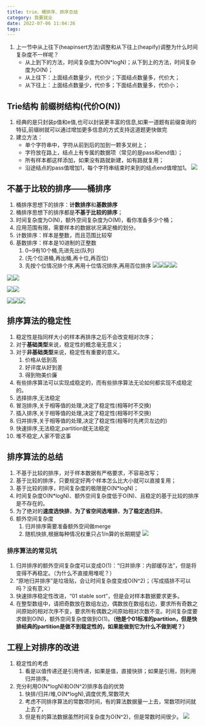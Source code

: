 ```yaml
---
title: trie、桶排序、排序总结
category: 我要就业
date: 2022-07-06 11:04:26
tags:
---
```

1. 上一节中从上往下(heapinsert方法)调整和从下往上(heapify)调整为什么时间复杂度不一样呢？
    - 从上到下的方法，时间复杂度为O(N*logN)；从下到上的方法，时间复杂度为O(N)；
    - 从上往下：上面结点数量少，代价少；下面结点数量多，代价大；
    - 从下往上：上面结点数量少，代价多；下面结点数量多，代价小；

## Trie结构 前缀树结构(代价O(N))
1. 经典的是只封装p值和e值,也可以封装更丰富的信息,如果一道题有前缀查询的特征,前缀树就可以通过增加更多信息的方式支持这道题更快做完
2. 建立方法：
    - 单个字符串中，字符从前到后的加到一颗多叉树上；
    - 字符放在路上，结点上有专属的数据项（常见的是pass和end值）；
    - 所有样本都这样添加，如果没有路就新建，如有路就复用；
    - 沿途结点的pass值增加1，每个字符串结束时来到的结点end值增加1。
![](https://raw.githubusercontent.com/HITlittlefox/HITlittlefox.github.io/main/source/_posts/image/2022-07-06-11-16-36.png)



## 不基于比较的排序——桶排序
1. 桶排序思想下的排序：**计数排序**和**基数排序**
2. 桶排序思想下的排序都是**不基于比较的排序**；
3. 时间复杂度为O(N)，额外空间复杂度为O(M)，看你准备多少个桶；
4. 应用范围有限，需要样本的数据状况满足桶的划分。
5. 计数排序：样本是整数，而且范围比较窄
6. 基数排序：样本是10进制的正整数
    1. 0~9有10个桶,先进先出(队列)
    2. (先个位进桶,再出桶,再十位,再百位)
    3. 先按个位情况排个序,再用十位情况排序,再用百位排序
![](https://raw.githubusercontent.com/HITlittlefox/HITlittlefox.github.io/main/source/_posts/image/2022-07-06-14-33-22.png)![](https://raw.githubusercontent.com/HITlittlefox/HITlittlefox.github.io/main/source/_posts/image/2022-07-06-14-34-18.png)![](https://raw.githubusercontent.com/HITlittlefox/HITlittlefox.github.io/main/source/_posts/image/2022-07-06-14-34-44.png)![](https://raw.githubusercontent.com/HITlittlefox/HITlittlefox.github.io/main/source/_posts/image/2022-07-06-14-34-55.png)

![](https://raw.githubusercontent.com/HITlittlefox/HITlittlefox.github.io/main/source/_posts/image/2022-07-06-23-21-21.png)![](https://raw.githubusercontent.com/HITlittlefox/HITlittlefox.github.io/main/source/_posts/image/2022-07-06-23-21-41.png)

![](https://raw.githubusercontent.com/HITlittlefox/HITlittlefox.github.io/main/source/_posts/image/2022-07-06-23-21-50.png)![](https://raw.githubusercontent.com/HITlittlefox/HITlittlefox.github.io/main/source/_posts/image/2022-07-06-23-22-18.png)

![](https://raw.githubusercontent.com/HITlittlefox/HITlittlefox.github.io/main/source/_posts/image/2022-07-06-23-22-43.png)![](https://raw.githubusercontent.com/HITlittlefox/HITlittlefox.github.io/main/source/_posts/image/2022-07-06-23-22-56.png)![](https://raw.githubusercontent.com/HITlittlefox/HITlittlefox.github.io/main/source/_posts/image/2022-07-06-23-23-06.png)

## 排序算法的稳定性
1. 稳定性是指同样大小的样本再排序之后不会改变相对次序；
2. 对于**基础类型**来说，稳定性的概念毫无意义；
3. 对于**非基础类型**来说，稳定性有重要的意义。
    1. 价格从低到高
    2. 好评度从好到差
    3. 得到物美价廉
4. 有些排序算法可以实现成稳定的，而有些排序算法无论如何都实现不成稳定的。
5. 选择排序,无法稳定
6. 冒泡排序,关于相等值的处理,决定了稳定性(相等时不交换)
7. 插入排序,关于相等值的处理,决定了稳定性(相等时不交换)
8. 归并排序,关于相等值的处理,决定了稳定性(相等时先拷贝左边的)
9. 快速排序,无法稳定,partition就无法稳定
10. 堆不稳定,人家不管这事

## 排序算法的总结
1. 不基于比较的排序，对于样本数据有严格要求，不容易改写；
2. 基于比较的排序，只要规定好两个样本怎么比大小就可以直接复用；
3. 基于比较的排序，时间复杂度的极限是O(N*logN)；
4. 时间复杂度O(N*logN)、额外空间复杂度低于O(N)、且稳定的基于比较的排序是不存在的。
5. 为了绝对的**速度选快排**，**为了省空间选堆排**，**为了稳定选归并**。
6. 额外空间复杂度
    1. 归并排序需要准备额外空间做merge
    2. 随机快排,根据每种情况权重只占1/n算的长期期望
![](https://raw.githubusercontent.com/HITlittlefox/HITlittlefox.github.io/main/source/_posts/image/2022-07-06-23-25-10.png)

### 排序算法的常见坑
1. 归并排序的额外空间复杂度可以变成O(1)：“归并排序：内部缓存法”，但是将变得不再稳定。（为什么不直接用堆呢？）
2. “原地归并排序”是垃圾贴，会让时间复杂度变成O(N^2)；（写成插排不可以吗？没有意义）
3. 快速排序稳定性改进，“01 stable sort”，但是会对样本数据要求更多。
4. 在整型数组中，请把奇数放在数组左边，偶数放在数组右边，要求所有奇数之间原始的相对次序不变，要求所有偶数之间原始相对次数不变。时间复杂度要求做到O(N)，额外空间复杂度做到O(1)。**（他是个01标准的partition，但是快排经典的partition是做不到稳定性的，如果能做到它为什么不做到呢？）**

## 工程上对排序的改进
1. 稳定性的考虑
    1. 看是以值传递还是引用传递，如果是值，直接快排；如果是引用，则利用归并排序。
2. 充分利用O(N*logN)和O(N^2)排序各自的优势
    1. 快排/归并/堆,O(N*logN),调度优秀,常数项大
    2. 考虑不同排序算法的常数项时间，有的算法数据量一上去，常数项时间就上去了，
    3. 但是有的算法数据虽然时间复杂度为O(N^2)，但是常数时间很少。
![](https://raw.githubusercontent.com/HITlittlefox/HITlittlefox.github.io/main/source/_posts/image/2022-07-07-00-15-43.png)